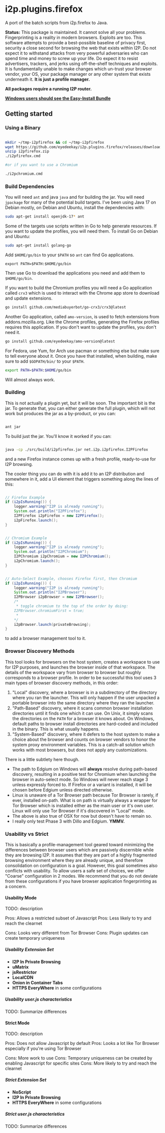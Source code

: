 # i2p.plugins.firefox

A port of the batch scripts from i2p.firefox to Java.

**Status:** This package is maintained. It cannot solve all your problems. Fingerprinting
is a reality in modern browsers. Exploits are too. This software attempts to provide a
best-possible baseline of privacy first, security a close second for browsing the web that
exists within I2P. Do not expect it to withstand attacks from very powerful adversaries
who can spend time and money to screw up your life. Do expect it to resist advertisers,
trackers, and jerks using off-the-shelf techniques and exploits. It is fundamentally unable
to make changes which un-trust your browser vendor, your OS, your package manager or any
other system that exists underneath it. **It is just a profile manager.**

**All packages require a running I2P router.**

**[Windows users should see the Easy-Install Bundle](https://i2pgit.org/i2p-hackers/i2p.firefox)**

## Getting started

### Using a Binary

```sh

mkdir ~/tmp-i2pfirefox && cd ~/tmp-i2pfirefox
wget https://github.com/eyedeekay/i2p.plugins.firefox/releases/download/0.0.36/i2pfirefox.zip
unzip i2pfirefox.zip
./i2pfirefox.cmd

#or if you want to use a Chromium

./i2pchromium.cmd
```

### Build Dependencies

You will need `ant` and java `java` and for building the jar. You will need
`jpackage` for many of the potential build targets. I've been using Java 17
on Debian mostly, on Debian and Ubuntu, install the dependencies with:

```sh
sudo apt-get install openjdk-17* ant
```

Some of the targets use scripts written in Go to help generate resources. If
you want to update the profiles, you will need them. To install Go on Debian
and Ubuntu:

```sh
sudo apt-get install golang-go
```

Add `$HOME/go/bin` to your `$PATH` so `ant` can find Go applications.

`export PATH=$PATH:$HOME/go/bin`

Then use Go to download the applications you need and add them to `$HOME/go/bin`.

If you want to build the Chromium profiles you will need a Go application
called `crx3` which is used to interact with the Chrome app store to download
and update extensions.

```sh
go install github.com/mediabuyerbot/go-crx3/crx3@latest
```

Another Go application, called `amo-version`, is used to fetch extensions from addons.mozilla.org.
Like the Chrome profiles, generating the Firefox profiles requires this application. If you don't
want to update the profiles, you don't need it.

```sh
go install github.com/eyedeekay/amo-version@latest
```

For Fedora, use Yum, for Arch use pacman or something else but make sure to tell everyone
about it. Once you have that installed, when building, make sure to add `$GOPATH/bin/`
to your `$PATH`.

```sh
export PATH=$PATH:$HOME/go/bin
```

Will almost always work.

### Building

This is not actually a plugin yet, but it will be soon. The important bit is the jar.
To generate that, you can either generate the full plugin, which will not work but
produces the jar as a by-product, or you can:

```sh

ant jar
```

To build just the jar. You'll know it worked if you can:

```sh

java -cp ./src/build/i2pfirefox.jar net.i2p.i2pfirefox.I2PFirefox
```

and a new Firefox instance comes up with a fresh profile, ready-to-use for I2P browsing.

The cooler thing you can do with it is add it to an I2P distribution and somewhere in it,
add a UI element that triggers something along the lines of this:

```java

// Firefox Example
if (i2pIsRunning()) {
    logger.warning("I2P is already running");
    System.out.println("I2PFirefox");
    I2PFirefox i2pFirefox = new I2PFirefox();
    i2pFirefox.launch();
}
```

```java

// Chromium Example
if (i2pIsRunning()) {
    logger.warning("I2P is already running");
    System.out.println("I2PChromium");
    I2PChromium i2pChromium = new I2PChromium();
    i2pChromium.launch();
}
```

```java

// Auto-Select Example, chooses Firefox first, then Chromium
if (i2pIsRunning()) {
    logger.warning("I2P is already running");
    System.out.println("I2PBrowser");
    I2PBrowser i2pBrowser = new I2PBrowser();
    /*
     * toggle chromium to the top of the order by doing:
    I2PBrowser.chromiumFirst = true;
     * 
    */
    i2pBrowser.launch(privateBrowsing);
}
```

to add a browser management tool to it.

### Browser Discovery Methods

This tool looks for browsers on the host system, creates a workspace to use for I2P
purposes, and launches the browser inside of that workspace. The details of the
workspace vary from browser to browser but roughly corresponds to a browser profile.
In order to be successful this tool uses 3 main types of browser discovery methods,
in this order:

 1. "Local" discovery, where a browser is in a subdirectory of the directory where you
 ran the launcher. This will only happen if the user unpacked a portable browser into
 the same directory where they ran the launcher.
 2. "Path-Based" discovery, where it scans common browser installation directories
 until it finds one which it can use. On Unix, it simply scans the directories on the
 `PATH` for a browser it knows about. On Windows, default paths to browser install
 directories are hard-coded and included in the binary. This is what usually happens.
 3. "System-Based" discovery, where it defers to the host system to make a choice
 about the browser and counts on browser vendors to honor the system proxy environment
 variables. This is a catch-all solution which works with most browsers, but does
 not apply any customizations.

There is a little subtlety here though.

- The path to Edgium on Windows will **always** resolve during path-based discovery,
resulting in a positive test for Chromium when launching the browser in auto-select
mode. So Windows will never reach stage 3 unless expressly forced to. If Firefox or
a variant is installed, it will be chosen before Edgium unless directed otherwise.
- Linux is unaware of a Tor Browser path because Tor Browser is rarely, if ever,
installed on-path. What is on path is virtually always a wrapper for Tor Browser
which is installed either as the main user or it's own user. Linux will only use
Tor Browser if it's discovered in "Local" mode.
- The above is also true of OSX for now but doesn't have to remain so.
- I really only test Phase 3 with Dillo and Edgium. **YMMV.**

### Usability vs Strict

This is basically a profile-management tool geared toward minimizing the
differences between browser users which are passively discernible while
they are browsing I2P. It assumes that they are part of a highly fragmented
browsing environment where they are already unique, and therefore consolidation
on configuration is a goal. However, this goal sometimes also conflicts with
usability. To allow users a safe set of choices, we offer "Coarse" configuration
in 2 modes. We recommend that you do not deviate from these configurations if
you have browser application fingerprinting as a concern.

#### Usability Mode

TODO: description

Pros: Allows a restricted subset of Javascript
Pros: Less likely to try and reach the clearnet

Cons: Looks very different from Tor Browser
Cons: Plugin updates can create temporary uniqueness

##### Usability Extension Set

- **I2P In Private Browsing**
- **uMatrix**
- **jsRestrictor**
- **LocalCDN**
- **Onion in Container Tabs**
- **HTTPS EveryWhere** in some configurations

##### Usability user.js characteristics

TODO: Summarize differences

#### Strict Mode

TODO: description

Pros: Does not allow Javascript by default
Pros: Looks a lot like Tor Browser especially if you're using Tor Browser

Cons: More work to use
Cons: Temporary uniqueness can be created by enabling Javascript for specific sites
Cons: More likely to try and reach the clearnet

##### Strict Extension Set

- **NoScript**
- **I2P In Private Browsing**
- **HTTPS EveryWhere** in some configurations

##### Strict user.js characteristics

TODO: Summarize differences
